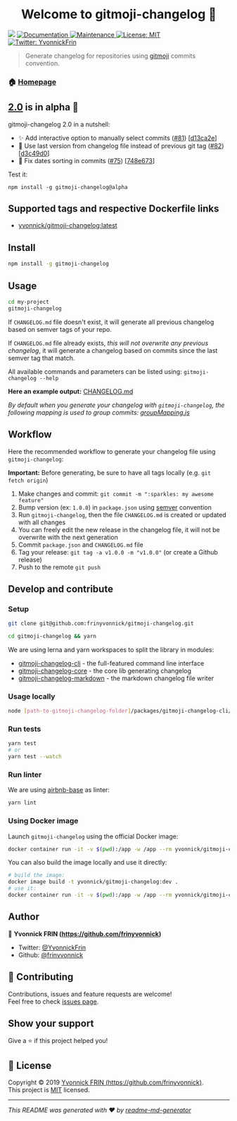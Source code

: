 <h1 align="center">Welcome to gitmoji-changelog 👋</h1>
<p>
  <img src="https://img.shields.io/npm/v/gitmoji-changelog/alpha.svg" />
  <a href="https://github.com/frinyvonnick/gitmoji-changelog#readme">
    <img alt="Documentation" src="https://img.shields.io/badge/documentation-yes-brightgreen.svg" target="_blank" />
  </a>
  <a href="https://github.com/frinyvonnick/gitmoji-changelog/graphs/commit-activity">
    <img alt="Maintenance" src="https://img.shields.io/badge/Maintained%3F-yes-green.svg" target="_blank" />
  </a>
  <a href="https://github.com/frinyvonnick/gitmoji-changelog/blob/master/LICENSE">
    <img alt="License: MIT" src="https://img.shields.io/badge/License-MIT-yellow.svg" target="_blank" />
  </a>
  <a href="https://twitter.com/YvonnickFrin">
    <img alt="Twitter: YvonnickFrin" src="https://img.shields.io/twitter/follow/YvonnickFrin.svg?style=social" target="_blank" />
  </a>
</p>

> Generate changelog for repositories using [gitmoji](https://gitmoji.carloscuesta.me/) commits convention. 

### 🏠 [Homepage](https://github.com/frinyvonnick/gitmoji-changelog#readme)

## [2.0](https://github.com/frinyvonnick/gitmoji-changelog/milestone/2) is in alpha :tada:

gitmoji-changelog 2.0 in a nutshell:
- ✨ Add interactive option to manually select commits ([#81](https://github.com/frinyvonnick/gitmoji-changelog/issues/81)) [[d13ca2e](https://github.com/frinyvonnick/gitmoji-changelog/commit/d13ca2e1c77c3cd9694cde926442c303adb47fa3)]
- 🐛 Use last version from changelog file instead of previous git tag ([#82](https://github.com/frinyvonnick/gitmoji-changelog/issues/82)) [[d3c49d0](https://github.com/frinyvonnick/gitmoji-changelog/commit/d3c49d061cfbe2c271f9aa3739fae750dbf6327c)]
- 🐛 Fix dates sorting in commits ([#75](https://github.com/frinyvonnick/gitmoji-changelog/issues/75)) [[748e673](https://github.com/frinyvonnick/gitmoji-changelog/commit/748e6732a18f8bc5c529db12a558c0ffb458c8a1)]

Test it:

```shell
npm install -g gitmoji-changelog@alpha
```

## Supported tags and respective Dockerfile links

* [yvonnick/gitmoji-changelog:latest](https://github.com/frinyvonnick/gitmoji-changelog/blob/master/Dockerfile)

## Install

```sh
npm install -g gitmoji-changelog
```

## Usage

```sh
cd my-project
gitmoji-changelog
```

If `CHANGELOG.md` file doesn't exist, it will generate all previous changelog based on semver tags of your repo.

If `CHANGELOG.md` file already exists, _this will not overwrite any previous changelog_, it will generate a changelog based on commits since the last semver tag that match.

All available commands and parameters can be listed using: `gitmoji-changelog --help`

**Here an example output:** [CHANGELOG.md](https://github.com/frinyvonnick/gitmoji-changelog/blob/master/CHANGELOG.md)

_By default when you generate your changelog with `gitmoji-changelog`, the following mapping is used to group commits: [groupMapping.js](packages/gitmoji-changelog-core/src/groupMapping.js)_

## Workflow

Here the recommended workflow to generate your changelog file using `gitmoji-changelog`:

**Important:** Before generating, be sure to have all tags locally (e.g. `git fetch origin`)

1. Make changes and commit: `git commit -m ":sparkles: my awesome feature"`
2. Bump version (ex: `1.0.0`) in `package.json` using [semver](https://semver.org/) convention
3. Run `gitmoji-changelog`, then the file `CHANGELOG.md` is created or updated with all changes
4. You can freely edit the new release in the changelog file, it will not be overwrite with the next generation
5. Commit `package.json` and `CHANGELOG.md` file
6. Tag your release: `git tag -a v1.0.0 -m "v1.0.0"` (or create a Github release)
7. Push to the remote `git push`

## Develop and contribute

### Setup

```sh
git clone git@github.com:frinyvonnick/gitmoji-changelog.git

cd gitmoji-changelog && yarn
```

We are using lerna and yarn workspaces to split the library in modules:
- [gitmoji-changelog-cli](https://github.com/frinyvonnick/gitmoji-changelog/tree/master/packages/gitmoji-changelog-cli) - the full-featured command line interface
- [gitmoji-changelog-core](https://github.com/frinyvonnick/gitmoji-changelog/tree/master/packages/gitmoji-changelog-core) - the core lib generating changelog
- [gitmoji-changelog-markdown](https://github.com/frinyvonnick/gitmoji-changelog/tree/master/packages/gitmoji-changelog-markdown) - the markdown changelog file writer

### Usage locally

```sh
node [path-to-gitmoji-changelog-folder]/packages/gitmoji-changelog-cli/src/index.js
```

### Run tests

```sh
yarn test
# or 
yarn test --watch
```

### Run linter

We are using [airbnb-base](https://github.com/airbnb/javascript/tree/master/packages/eslint-config-airbnb-base) as linter:

```sh
yarn lint
```

### Using Docker image

Launch `gitmoji-changelog` using the official Docker image:
```sh
docker container run -it -v $(pwd):/app -w /app --rm yvonnick/gitmoji-changelog:latest
```

You can also build the image locally and use it directly:
```sh
# build the image:
docker image build -t yvonnick/gitmoji-changelog:dev .
# use it:
docker container run -it -v $(pwd):/app -w /app --rm yvonnick/gitmoji-changelog:dev
```

## Author

👤 **Yvonnick FRIN (https://github.com/frinyvonnick)**

* Twitter: [@YvonnickFrin](https://twitter.com/YvonnickFrin)
* Github: [@frinyvonnick](https://github.com/frinyvonnick)

## 🤝 Contributing

Contributions, issues and feature requests are welcome!<br />Feel free to check [issues page](https://github.com/frinyvonnick/gitmoji-changelog/issues).

## Show your support

Give a ⭐️ if this project helped you!

## 📝 License

Copyright © 2019 [Yvonnick FRIN (https://github.com/frinyvonnick)](https://github.com/frinyvonnick).<br />
This project is [MIT](https://github.com/frinyvonnick/gitmoji-changelog/blob/master/LICENSE) licensed.

***
_This README was generated with ❤️ by [readme-md-generator](https://github.com/kefranabg/readme-md-generator)_
